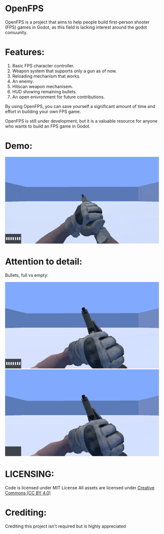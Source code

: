 # OpenFPS
 OpenFPS is a project that aims to help people build first-person shooter (FPS) games in Godot, as this field is lacking interest around the godot comuunity.
# Features:
 1. Basic FPS character controller.
 2. Weapon system that supports only a gun as of now.
 3. Reloading mechanism that works.
 4. An enemy.
 5. Hitscan weapon mechanisem.
 6. HUD showing remaining bullets.
 7. An open enivronment for future contributions.
 
By using OpenFPS, you can save yourself a significant amount of time and effort in building your own FPS game.

OpenFPS is still under development, but it is a valuable resource for anyone who wants to build an FPS game in Godot.

# Demo:

![demo](https://github.com/IMYdev/OpenFPS/blob/main/demo.gif)

# Attention to detail:
Bullets, full vs empty:

![full](https://github.com/IMYdev/OpenFPS/blob/main/full.png)
![empty](https://github.com/IMYdev/OpenFPS/blob/main/empty.png)

# LICENSING:
Code is licensed under MIT License
All assets are licensed under [Creative Commons (CC BY 4.0)](https://creativecommons.org/licenses/by/4.0/)

# Crediting:
Crediting this project isn't required but is highly appreciated
